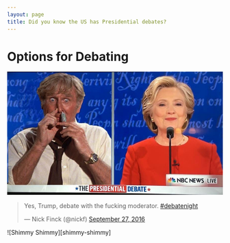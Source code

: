 ```yaml
---
layout: page
title: Did you know the US has Presidential debates?
---
```


# Options for Debating

![looks like I picked the wrong year to stop sniffing glue][picked-the-wrong-week]

<blockquote class="twitter-tweet" data-lang="en"><p lang="en" dir="ltr">Yes, Trump, debate with the fucking moderator. <a href="https://twitter.com/hashtag/debatenight?src=hash">#debatenight</a></p>&mdash; Nick Finck (@nickf) <a href="https://twitter.com/nickf/status/780593087647145984">September 27, 2016</a></blockquote>
<script async src="//platform.twitter.com/widgets.js" charset="utf-8"></script>

![Shimmy Shimmy][shimmy-shimmy]

[picked-the-wrong-week]: ./picked-the-wrong-week.jpg
[shimmmy-shimmy]: https://media.giphy.com/media/3o7TKnxwpUqCkdb5Li/giphy.gif
